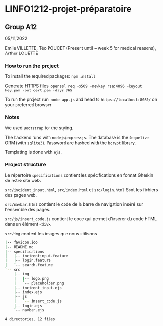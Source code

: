 # LINFO1212-projet-préparatoire

## Group A12

05/11/2022

Emile VILLETTE, Téo POUCET (Present until ~ week 5 for medical reasons), Arthur LOUETTE

### How to run the project
To install the required packages: `npm install`

Generate HTTPS files: `openssl req -x509 -newkey rsa:4096 -keyout key.pem -out cert.pem -days 365`

To run the project run: `node app.js` and head to `https://localhost:8080/` on your preferred browser

### Notes

We used `Bootstrap` for the styling.

The backend runs with `nodejs`/`expressjs`. The database is the `Sequelize` ORM (with `sqlite3`). Password are hashed with the `bcrypt` library.

Templating is done with `ejs`.
### Project structure

Le répertoire `specifications` contient les spécifications en format Gherkin de notre site web.

`src/incident_input.html`, `src/index.html` et `src/login.html` Sont les fichiers des pages web.

`src/navbar.html` contient le code de la barre de navigation inséré sur l'ensemble des pages.

`src/js/insert_code.js` contient le code qui permet d'insérer du code HTML dans un élément `<div>`.

`src/img` content les images que nous utilisons.

```bash
|-- favicon.ico
|-- README.md
|-- specifications
|   |-- incidentinput.feature
|   |-- login.feature
|   `-- search.feature
`-- src
    |-- img
    |   |-- logo.png
    |   `-- placeholder.png
    |-- incident_input.ejs
    |-- index.ejs
    |-- js
    |   `-- insert_code.js
    |-- login.ejs
    `-- navbar.ejs

4 directories, 12 files
```
